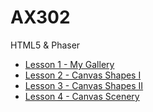# AX302
HTML5 &amp; Phaser

* [Lesson 1 - My Gallery](https://raycelle.github.io/AX302_Fri/lesson1/)
* [Lesson 2 - Canvas Shapes I](https://raycelle.github.io/AX302_Fri/lesson2/)
* [Lesson 3 - Canvas Shapes II](https://raycelle.github.io/AX302_Fri/lesson3/)
* [Lesson 4 - Canvas Scenery](https://raycelle.github.io/AX302_Fri/lesson4/)